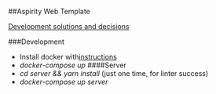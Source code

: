 ##Aspirity Web Template

[Development solutions and decisions](https://confluence.aspirity.com/display/DI/Development+solutions+and+decisions)

###Development
* Install docker with[instructions](https://docs.docker.com/install/linux/docker-ce/ubuntu/#set-up-the-repository)
* *docker-compose up*
####Server
* *cd server && yarn install* (just one time, for linter success)
* *docker-compose up server*